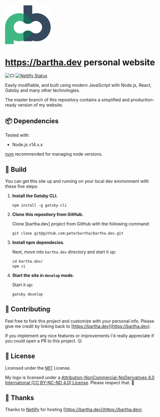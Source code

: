 <p>
  <a href="https://bartha.dev">
    <img alt="Peter's logo" src="https://raw.githubusercontent.com/peterbartha/bartha.dev/master/src/images/peterbartha-logo.svg" width="150" />
  </a>
</p>

# https://bartha.dev personal website

![CI](https://github.com/peterbartha/bartha.dev/workflows/CI/badge.svg?branch=master)
[![Netlify Status](https://api.netlify.com/api/v1/badges/d664bbc6-9879-4384-988d-0a6a59b4b1a7/deploy-status)](https://app.netlify.com/sites/bartha/deploys)

Easily modifiable, and built using modern JavaScript with Node.js, React, Gatsby and many other technologies.

The master branch of this repository contains a simplified and production-ready version of my website.

## 📦 Dependencies

Tested with:

- Node.js v14.x.x

[nvm](https://github.com/nvm-sh/nvm#usage) recommended for managing node versions.

## 🚀 Build

You can get this site up and running on your local dev environment with these five steps:

1. **Install the Gatsby CLI.**

   ```shell
   npm install -g gatsby-cli
   ```

2. **Clone this repository from GitHub.**

   Clone [bartha.dev] project from GitHub with the following command:

   ```shell
   git clone git@github.com:peterbartha/bartha.dev.git
   ```

3. **Install npm dependecies.**

   Next, move into `bartha.dev` directory and start it up:

   ```shell
   cd bartha.dev/
   npm ci
   ```

4. **Start the site in `develop` mode.**

   Start it up:

   ```shell
   gatsby develop
   ```

## 🤝 Contributing

Feel free to fork this project and customize with your personal info. Please give me credit by linking back to [https://bartha.dev](https://bartha.dev).

If you implement any nice features or improvements I'd really appreciate if you could open a PR to this project. 😉

## 📜 License

Licensed under the [MIT](https://github.com/peterbartha/bartha.dev/blob/master/LICENSE) License.

My logo is licensed under a [Attribution-NonCommercial-NoDerivatives 4.0 International (CC BY-NC-ND 4.0) License](https://creativecommons.org/licenses/by-nc-nd/4.0/). Please respect that. 🙏

## 💜 Thanks

Thanks to [Netlify](https://www.netlify.com/) for hosting [https://bartha.dev](https://bartha.dev).
